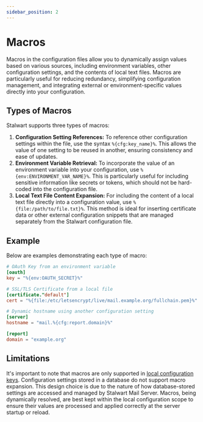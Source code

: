 ```yaml
---
sidebar_position: 2
---
```


# Macros

Macros in the configuration files allow you to dynamically assign values based on various sources, including environment variables, other configuration settings, and the contents of local text files. Macros are particularly useful for reducing redundancy, simplifying configuration management, and integrating external or environment-specific values directly into your configuration. 

## Types of Macros

Stalwart supports three types of macros:

1. **Configuration Setting References:** To reference other configuration settings within the file, use the syntax `%{cfg:key_name}%`. This allows the value of one setting to be reused in another, ensuring consistency and ease of updates.
2. **Environment Variable Retrieval:** To incorporate the value of an environment variable into your configuration, use `%{env:ENVIRONMENT_VAR_NAME}%`. This is particularly useful for including sensitive information like secrets or tokens, which should not be hard-coded into the configuration file.
3. **Local Text File Content Expansion:** For including the content of a local text file directly into a configuration value, use `%{file:/path/to/file.txt}%`. This method is ideal for inserting certificate data or other external configuration snippets that are managed separately from the Stalwart configuration file.

## Example

Below are examples demonstrating each type of macro:

```toml
# OAuth Key from an environment variable
[oauth]
key = "%{env:OAUTH_SECRET}%"

# SSL/TLS Certificate from a local file
[certificate."default"]
cert = "%{file:/etc/letsencrypt/live/mail.example.org/fullchain.pem}%"

# Dynamic hostname using another configuration setting
[server]
hostname = "mail.%{cfg:report.domain}%"

[report]
domain = "example.org"
```

## Limitations

It's important to note that macros are only supported in [local configuration keys](/docs/configuration/overview#local-and-database-settings). Configuration settings stored in a database do not support macro expansion. This design choice is due to the nature of how database-stored settings are accessed and managed by Stalwart Mail Server. Macros, being dynamically resolved, are best kept within the local configuration scope to ensure their values are processed and applied correctly at the server startup or reload.

